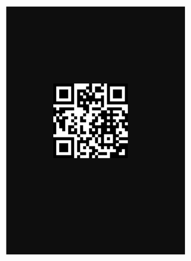 
![Açıklama](https://github.com/omerfdev/urlToBarcodeAPI/blob/main/Opera%20Snapshot_2024-02-22_171508_localhost.png)
